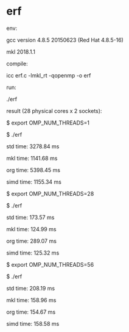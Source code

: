 # erf

env:

gcc version 4.8.5 20150623 (Red Hat 4.8.5-16)

mkl 2018.1.1

compile:

icc erf.c -lmkl_rt -qopenmp -o erf

run:

./erf

result (28 physical cores x 2 sockets):

$ export OMP_NUM_THREADS=1

$ ./erf

std time: 3278.84 ms

mkl time: 1141.68 ms

org time: 5398.45 ms

simd time: 1155.34 ms

$ export OMP_NUM_THREADS=28

$ ./erf

std time: 173.57 ms

mkl time: 124.99 ms

org time: 289.07 ms

simd time: 125.32 ms

$ export OMP_NUM_THREADS=56

$ ./erf

std time: 208.19 ms

mkl time: 158.96 ms

org time: 154.67 ms

simd time: 158.58 ms

